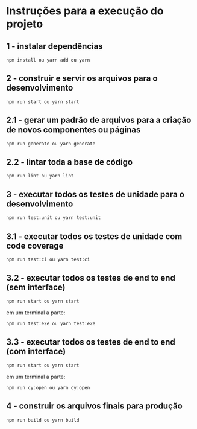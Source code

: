 # Instruções para a execução do projeto

## 1 - instalar dependências

```
npm install ou yarn add ou yarn
```

## 2 - construir e servir os arquivos para o desenvolvimento

```
npm run start ou yarn start
```

## 2.1 - gerar um padrão de arquivos para a criação de novos componentes ou páginas

```
npm run generate ou yarn generate
```

## 2.2 - lintar toda a base de código

```
npm run lint ou yarn lint
```

## 3 - executar todos os testes de unidade para o desenvolvimento

```
npm run test:unit ou yarn test:unit
```

## 3.1 - executar todos os testes de unidade com code coverage

```
npm run test:ci ou yarn test:ci
```

## 3.2 - executar todos os testes de end to end (sem interface)

```
npm run start ou yarn start
```

em um terminal a parte:

```
npm run test:e2e ou yarn test:e2e
```

## 3.3 - executar todos os testes de end to end (com interface)

```
npm run start ou yarn start
```

em um terminal a parte:

```
npm run cy:open ou yarn cy:open
```

## 4 - construir os arquivos finais para produção

```
npm run build ou yarn build
```
